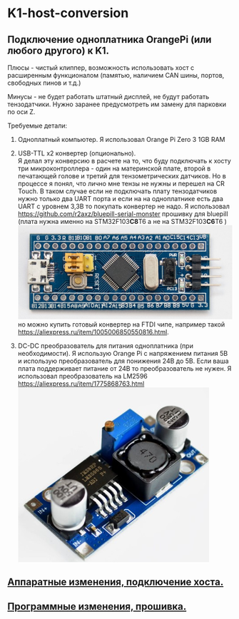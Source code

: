 
# K1-host-conversion

## Подключение одноплатника OrangePi (или любого другого) к K1.

Плюсы - чистый клиппер, возможность использовать хост с расширенным функционалом (памятью, наличием CAN шины, портов, свободных пинов и т.д.)

Минусы - не будет работать штатный дисплей, не будут работать тензодатчики. Нужно заранее предусмотреть им замену для парковки по оси Z.

Требуемые детали:

1. Одноплатный компьютер. Я использовал Orange Pi Zero 3 1GB RAM

2. USB-TTL x2 конвертер (опционально).  
Я делал эту конверсию в расчете на то, что буду подключать к хосту три микроконтроллера - один на материнской плате, второй в печатающей голове и третий для тензометрических датчиков. Но в процессе я понял, что лично мне тензы не нужны и перешел на CR Touch. В таком случае если не подключать плату тензодатчиков нужно только два UART порта и если на на одноплатнике есть два UART с уровнем 3,3В то покупать конвертер не надо. Я использовал https://github.com/r2axz/bluepill-serial-monster прошивку для bluepill (плата нужна именно на STM32F103**C8**T6 а не на STM32F103**C6**T6 ) 
![](/images/bluepill.jpeg "Bluepill") но можно купить готовый конвертер на FTDI чипе, например такой https://aliexpress.ru/item/1005006850550816.html.

3. DC-DC преобразователь для питания одноплатника (при необходимости). Я использую Orange Pi c напряжением питания 5В и использую преобразователь для понижения 24В до 5В. Если ваша плата поддерживает питание от 24В то преобразователь не нужен. Я использовал преобразователь на LM2596 https://aliexpress.ru/item/1775868763.html  
![](/images/DC_DC_example.jpg "DC DC") 


## [ Аппаратные изменения, подключение хоста.](/Hardware.md)

## [ Программные изменения, прошивка.](/Software.md)



